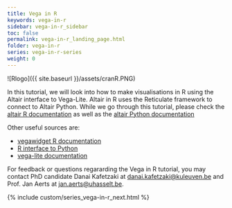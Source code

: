 ```yaml
---
title: Vega in R
keywords: vega-in-r
sidebar: vega-in-r_sidebar
toc: false
permalink: vega-in-r_landing_page.html
folder: vega-in-r
series: vega-in-r-series
weight: 0
---
```


![Rlogo]({{ site.baseurl }}/assets/cranR.PNG)

In this tutorial, we will look into how to make visualisations in R using the Altair interface to Vega-Lite.
Altair in R uses the Reticulate framework to connect to Altair Python. While we go through this tutorial, please check the [altair R documentation](https://vegawidget.github.io/altair/index.html) as well as the [altair Python documentation](https://altair-viz.github.io/)

Other useful sources are:
- [vegawidget R documentation](https://vegawidget.github.io/vegawidget/index.html)
- [R interface to Python](https://rstudio.github.io/reticulate/)
- [vega-lite documentation](https://vega.github.io/vega-lite/docs/)


For feedback or questions regararding the Vega in R tutorial, you may contact PhD candidate Danai Kafetzaki at danai.kafetzaki@kuleuven.be and Prof. Jan Aerts at jan.aerts@uhasselt.be.

{% include custom/series_vega-in-r_next.html %}